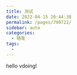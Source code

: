 ```yaml
---
title: 测试
date: 2022-04-15 20:44:38
permalink: /pages/790722/
sidebar: auto
categories:
  - 随笔
tags:
  - 
---
```

hello vdoing!